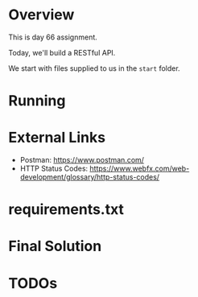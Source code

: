 # Overview

This is day 66 assignment.

Today, we'll build a RESTful API.

We start with files supplied to us in the `start` folder.

 
# Running

# External Links

- Postman: https://www.postman.com/
- HTTP Status Codes: https://www.webfx.com/web-development/glossary/http-status-codes/

# requirements.txt

# Final Solution

# TODOs

